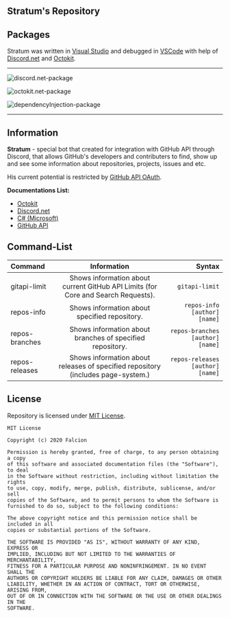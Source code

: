 ## Stratum's Repository

## Packages

Stratum was written in [Visual Studio](https://visualstudio.microsoft.com/) and debugged in [VSCode](https://code.visualstudio.com/) with help of [Discord.net](https://discord.foxbot.me/docs/) and [Octokit](https://github.com/octokit/octokit.net).
** **

![discord.net-package](https://img.shields.io/nuget/v/Discord.net?color=blue&label=discord.net&style=for-the-badge)

![octokit.net-package](https://img.shields.io/nuget/v/Octokit?color=blue&label=Octokit&style=for-the-badge)

![dependencyInjection-package](https://img.shields.io/nuget/vpre/Microsoft.Extensions.DependencyInjection?label=DependencyInjection&style=for-the-badge)

** **

## Information

**Stratum** - special bot that created for integration with GitHub API through Discord, that allows GitHub's developers and contributers to find, show up and see some information about repositories, projects, issues and etc.

His current potential is restricted by [GitHub API OAuth](https://developer.github.com/v3/).

**Documentations List:**

*   [Octokit](https://octokitnet.readthedocs.io/en/latest/)
*   [Discord.net](https://discord.foxbot.me/docs/)
*   [C# (Microsoft)](https://docs.microsoft.com/en-us/dotnet/csharp/)
*   [GitHub API](https://docs.github.com/en/rest)

## Command-List

| Command | Information | Syntax |
| :------ | :---------: | -----: |
| gitapi-limit | Shows information about current GitHub API Limits (for Core and Search Requests). | ``gitapi-limit`` |
| repos-info | Shows information about specified repository. | ``repos-info [author] [name]`` |
| repos-branches | Shows information about branches of specified repository. | ``repos-branches [author] [name]`` |
| repos-releases | Shows information about releases of specified repository (includes page-system.) | ``repos-releases [author] [name]`` |


## License

Repository is licensed under [MIT License](https://github.com/Falcion/Stratum/blob/master/LICENSE).

```LICENSE
MIT License

Copyright (c) 2020 Falcion

Permission is hereby granted, free of charge, to any person obtaining a copy
of this software and associated documentation files (the "Software"), to deal
in the Software without restriction, including without limitation the rights
to use, copy, modify, merge, publish, distribute, sublicense, and/or sell
copies of the Software, and to permit persons to whom the Software is
furnished to do so, subject to the following conditions:

The above copyright notice and this permission notice shall be included in all
copies or substantial portions of the Software.

THE SOFTWARE IS PROVIDED "AS IS", WITHOUT WARRANTY OF ANY KIND, EXPRESS OR
IMPLIED, INCLUDING BUT NOT LIMITED TO THE WARRANTIES OF MERCHANTABILITY,
FITNESS FOR A PARTICULAR PURPOSE AND NONINFRINGEMENT. IN NO EVENT SHALL THE
AUTHORS OR COPYRIGHT HOLDERS BE LIABLE FOR ANY CLAIM, DAMAGES OR OTHER
LIABILITY, WHETHER IN AN ACTION OF CONTRACT, TORT OR OTHERWISE, ARISING FROM,
OUT OF OR IN CONNECTION WITH THE SOFTWARE OR THE USE OR OTHER DEALINGS IN THE
SOFTWARE.
```